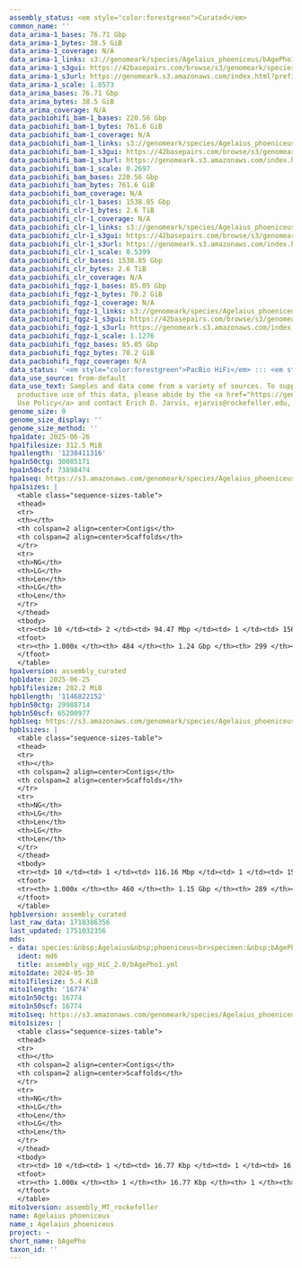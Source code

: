```yaml
---
assembly_status: <em style="color:forestgreen">Curated</em>
common_name: ''
data_arima-1_bases: 76.71 Gbp
data_arima-1_bytes: 38.5 GiB
data_arima-1_coverage: N/A
data_arima-1_links: s3://genomeark/species/Agelaius_phoeniceus/bAgePho1/genomic_data/arima/<br>
data_arima-1_s3gui: https://42basepairs.com/browse/s3/genomeark/species/Agelaius_phoeniceus/bAgePho1/genomic_data/arima/
data_arima-1_s3url: https://genomeark.s3.amazonaws.com/index.html?prefix=species/Agelaius_phoeniceus/bAgePho1/genomic_data/arima/
data_arima-1_scale: 1.8573
data_arima_bases: 76.71 Gbp
data_arima_bytes: 38.5 GiB
data_arima_coverage: N/A
data_pacbiohifi_bam-1_bases: 220.56 Gbp
data_pacbiohifi_bam-1_bytes: 761.6 GiB
data_pacbiohifi_bam-1_coverage: N/A
data_pacbiohifi_bam-1_links: s3://genomeark/species/Agelaius_phoeniceus/bAgePho1/genomic_data/pacbio_hifi/<br>
data_pacbiohifi_bam-1_s3gui: https://42basepairs.com/browse/s3/genomeark/species/Agelaius_phoeniceus/bAgePho1/genomic_data/pacbio_hifi/
data_pacbiohifi_bam-1_s3url: https://genomeark.s3.amazonaws.com/index.html?prefix=species/Agelaius_phoeniceus/bAgePho1/genomic_data/pacbio_hifi/
data_pacbiohifi_bam-1_scale: 0.2697
data_pacbiohifi_bam_bases: 220.56 Gbp
data_pacbiohifi_bam_bytes: 761.6 GiB
data_pacbiohifi_bam_coverage: N/A
data_pacbiohifi_clr-1_bases: 1538.85 Gbp
data_pacbiohifi_clr-1_bytes: 2.6 TiB
data_pacbiohifi_clr-1_coverage: N/A
data_pacbiohifi_clr-1_links: s3://genomeark/species/Agelaius_phoeniceus/bAgePho1/genomic_data/pacbio_hifi/<br>
data_pacbiohifi_clr-1_s3gui: https://42basepairs.com/browse/s3/genomeark/species/Agelaius_phoeniceus/bAgePho1/genomic_data/pacbio_hifi/
data_pacbiohifi_clr-1_s3url: https://genomeark.s3.amazonaws.com/index.html?prefix=species/Agelaius_phoeniceus/bAgePho1/genomic_data/pacbio_hifi/
data_pacbiohifi_clr-1_scale: 0.5399
data_pacbiohifi_clr_bases: 1538.85 Gbp
data_pacbiohifi_clr_bytes: 2.6 TiB
data_pacbiohifi_clr_coverage: N/A
data_pacbiohifi_fqgz-1_bases: 85.05 Gbp
data_pacbiohifi_fqgz-1_bytes: 70.2 GiB
data_pacbiohifi_fqgz-1_coverage: N/A
data_pacbiohifi_fqgz-1_links: s3://genomeark/species/Agelaius_phoeniceus/bAgePho1/genomic_data/pacbio_hifi/<br>
data_pacbiohifi_fqgz-1_s3gui: https://42basepairs.com/browse/s3/genomeark/species/Agelaius_phoeniceus/bAgePho1/genomic_data/pacbio_hifi/
data_pacbiohifi_fqgz-1_s3url: https://genomeark.s3.amazonaws.com/index.html?prefix=species/Agelaius_phoeniceus/bAgePho1/genomic_data/pacbio_hifi/
data_pacbiohifi_fqgz-1_scale: 1.1276
data_pacbiohifi_fqgz_bases: 85.05 Gbp
data_pacbiohifi_fqgz_bytes: 70.2 GiB
data_pacbiohifi_fqgz_coverage: N/A
data_status: '<em style="color:forestgreen">PacBio HiFi</em> ::: <em style="color:forestgreen">Arima</em>'
data_use_source: from-default
data_use_text: Samples and data come from a variety of sources. To support fair and
  productive use of this data, please abide by the <a href="https://genome10k.soe.ucsc.edu/data-use-policies/">Data
  Use Policy</a> and contact Erich D. Jarvis, ejarvis@rockefeller.edu, with any questions.
genome_size: 0
genome_size_display: ''
genome_size_method: ''
hpa1date: 2025-06-26
hpa1filesize: 312.5 MiB
hpa1length: '1238411316'
hpa1n50ctg: 30085171
hpa1n50scf: 73898474
hpa1seq: https://s3.amazonaws.com/genomeark/species/Agelaius_phoeniceus/bAgePho1/assembly_curated/bAgePho1.hap1.cur.20250626.fasta.gz
hpa1sizes: |
  <table class="sequence-sizes-table">
  <thead>
  <tr>
  <th></th>
  <th colspan=2 align=center>Contigs</th>
  <th colspan=2 align=center>Scaffolds</th>
  </tr>
  <tr>
  <th>NG</th>
  <th>LG</th>
  <th>Len</th>
  <th>LG</th>
  <th>Len</th>
  </tr>
  </thead>
  <tbody>
  <tr><td> 10 </td><td> 2 </td><td> 94.47 Mbp </td><td> 1 </td><td> 156.56 Mbp </td></tr><tr><td> 20 </td><td> 3 </td><td> 62.97 Mbp </td><td> 2 </td><td> 118.04 Mbp </td></tr><tr><td> 30 </td><td> 6 </td><td> 49.53 Mbp </td><td> 3 </td><td> 116.76 Mbp </td></tr><tr><td> 40 </td><td> 9 </td><td> 37.34 Mbp </td><td> 5 </td><td> 75.03 Mbp </td></tr><tr style="background-color:#cccccc;"><td> 50 </td><td> 12 </td><td style="background-color:#88ff88;"> 30.09 Mbp </td><td> 6 </td><td style="background-color:#88ff88;"> 73.90 Mbp </td></tr><tr><td> 60 </td><td> 17 </td><td> 21.06 Mbp </td><td> 8 </td><td> 51.16 Mbp </td></tr><tr><td> 70 </td><td> 24 </td><td> 16.70 Mbp </td><td> 12 </td><td> 24.62 Mbp </td></tr><tr><td> 80 </td><td> 33 </td><td> 11.05 Mbp </td><td> 18 </td><td> 16.70 Mbp </td></tr><tr><td> 90 </td><td> 51 </td><td> 4.35 Mbp </td><td> 28 </td><td> 8.45 Mbp </td></tr><tr><td> 100 </td><td> 484 </td><td> 5.26 Kbp </td><td> 299 </td><td> 20.20 Kbp </td></tr></tbody>
  <tfoot>
  <tr><th> 1.000x </th><th> 484 </th><th> 1.24 Gbp </th><th> 299 </th><th> 1.24 Gbp </th></tr>
  </tfoot>
  </table>
hpa1version: assembly_curated
hpb1date: 2025-06-25
hpb1filesize: 282.2 MiB
hpb1length: '1146822152'
hpb1n50ctg: 29988714
hpb1n50scf: 65200977
hpb1seq: https://s3.amazonaws.com/genomeark/species/Agelaius_phoeniceus/bAgePho1/assembly_curated/bAgePho1.hap2.cur.20250625.fasta.gz
hpb1sizes: |
  <table class="sequence-sizes-table">
  <thead>
  <tr>
  <th></th>
  <th colspan=2 align=center>Contigs</th>
  <th colspan=2 align=center>Scaffolds</th>
  </tr>
  <tr>
  <th>NG</th>
  <th>LG</th>
  <th>Len</th>
  <th>LG</th>
  <th>Len</th>
  </tr>
  </thead>
  <tbody>
  <tr><td> 10 </td><td> 1 </td><td> 116.16 Mbp </td><td> 1 </td><td> 155.95 Mbp </td></tr><tr><td> 20 </td><td> 3 </td><td> 62.54 Mbp </td><td> 2 </td><td> 119.43 Mbp </td></tr><tr><td> 30 </td><td> 5 </td><td> 55.24 Mbp </td><td> 3 </td><td> 118.42 Mbp </td></tr><tr><td> 40 </td><td> 8 </td><td> 38.69 Mbp </td><td> 4 </td><td> 74.70 Mbp </td></tr><tr style="background-color:#cccccc;"><td> 50 </td><td> 11 </td><td style="background-color:#88ff88;"> 29.99 Mbp </td><td> 6 </td><td style="background-color:#88ff88;"> 65.20 Mbp </td></tr><tr><td> 60 </td><td> 16 </td><td> 19.75 Mbp </td><td> 8 </td><td> 45.86 Mbp </td></tr><tr><td> 70 </td><td> 22 </td><td> 16.91 Mbp </td><td> 12 </td><td> 21.76 Mbp </td></tr><tr><td> 80 </td><td> 32 </td><td> 8.06 Mbp </td><td> 18 </td><td> 14.55 Mbp </td></tr><tr><td> 90 </td><td> 51 </td><td> 3.49 Mbp </td><td> 29 </td><td> 7.52 Mbp </td></tr><tr><td> 100 </td><td> 460 </td><td> 6.52 Kbp </td><td> 289 </td><td> 18.52 Kbp </td></tr></tbody>
  <tfoot>
  <tr><th> 1.000x </th><th> 460 </th><th> 1.15 Gbp </th><th> 289 </th><th> 1.15 Gbp </th></tr>
  </tfoot>
  </table>
hpb1version: assembly_curated
last_raw_data: 1718386356
last_updated: 1751032356
mds:
- data: species:&nbsp;Agelaius&nbsp;phoeniceus<br>specimen:&nbsp;bAgePho1<br>projects:&nbsp;<br>&nbsp;&nbsp;-&nbsp;vgp<br>assembled_by_group:&nbsp;Rockefeller<br>data_location:&nbsp;S3<br>release_to:&nbsp;S3<br>combine_for_curation:&nbsp;true<br>hap1:&nbsp;s3://genomeark/species/Agelaius_phoeniceus/bAgePho1/assembly_vgp_HiC_2.0/bAgePho1.HiC.hap1.20240528.fasta.gz<br>hap2:&nbsp;s3://genomeark/species/Agelaius_phoeniceus/bAgePho1/assembly_vgp_HiC_2.0/bAgePho1.HiC.hap2.20240528.fasta.gz<br>pretext_hap1:&nbsp;s3://genomeark/species/Agelaius_phoeniceus/bAgePho1/assembly_vgp_HiC_2.0/evaluation/hap1/pretext/bAgePho1_hap1_s2.pretext<br>pretext_hap2:&nbsp;s3://genomeark/species/Agelaius_phoeniceus/bAgePho1/assembly_vgp_HiC_2.0/evaluation/hap2/pretext/bAgePho1_hap2_s2.pretext<br>kmer_spectra_img:&nbsp;s3://genomeark/species/Agelaius_phoeniceus/bAgePho1/assembly_vgp_HiC_2.0/evaluation/merqury/bAgePho1_png/<br>pacbio_read_dir:&nbsp;s3://genomeark/species/Agelaius_phoeniceus/bAgePho1/genomic_data/pacbio_hifi/<br>pacbio_read_type:&nbsp;hifi<br>bionano_cmap_dir:&nbsp;s3://genomeark/species/Agelaius_phoeniceus/bAgePho1/genomic_data/bionano/<br>hic_read_dir:&nbsp;s3://genomeark/species/Agelaius_phoeniceus/bAgePho1/genomic_data/arima/<br>mito:&nbsp;s3://genomeark/species/Agelaius_phoeniceus/bAgePho1/assembly_MT_rockefeller/bAgePho1.MT.20240530.fasta.gz<br>pipeline:&nbsp;<br>&nbsp;&nbsp;-&nbsp;hifiasm&nbsp;(0.19.8+galaxy0)<br>&nbsp;&nbsp;-&nbsp;solve&nbsp;(3.7)<br>&nbsp;&nbsp;-&nbsp;yahs&nbsp;(1.2a.2+galaxy1)<br>notes:&nbsp;This&nbsp;was&nbsp;a&nbsp;Hifiasm-HiC&nbsp;assembly&nbsp;of&nbsp;bAgePho1,&nbsp;resulting&nbsp;in&nbsp;two&nbsp;complete&nbsp;haplotypes.&nbsp;This&nbsp;sample&nbsp;had&nbsp;Bionano.&nbsp;HiC&nbsp;scaffolding&nbsp;was&nbsp;performed&nbsp;with&nbsp;YaHS.&nbsp;&nbsp;The&nbsp;HiC&nbsp;prep&nbsp;kit&nbsp;used&nbsp;was&nbsp;Swift-IDT&nbsp;library&nbsp;prep.&nbsp;
  ident: md6
  title: assembly_vgp_HiC_2.0/bAgePho1.yml
mito1date: 2024-05-30
mito1filesize: 5.4 KiB
mito1length: '16774'
mito1n50ctg: 16774
mito1n50scf: 16774
mito1seq: https://s3.amazonaws.com/genomeark/species/Agelaius_phoeniceus/bAgePho1/assembly_MT_rockefeller/bAgePho1.MT.20240530.fasta.gz
mito1sizes: |
  <table class="sequence-sizes-table">
  <thead>
  <tr>
  <th></th>
  <th colspan=2 align=center>Contigs</th>
  <th colspan=2 align=center>Scaffolds</th>
  </tr>
  <tr>
  <th>NG</th>
  <th>LG</th>
  <th>Len</th>
  <th>LG</th>
  <th>Len</th>
  </tr>
  </thead>
  <tbody>
  <tr><td> 10 </td><td> 1 </td><td> 16.77 Kbp </td><td> 1 </td><td> 16.77 Kbp </td></tr><tr><td> 20 </td><td> 1 </td><td> 16.77 Kbp </td><td> 1 </td><td> 16.77 Kbp </td></tr><tr><td> 30 </td><td> 1 </td><td> 16.77 Kbp </td><td> 1 </td><td> 16.77 Kbp </td></tr><tr><td> 40 </td><td> 1 </td><td> 16.77 Kbp </td><td> 1 </td><td> 16.77 Kbp </td></tr><tr style="background-color:#cccccc;"><td> 50 </td><td> 1 </td><td style="background-color:#ff8888;"> 16.77 Kbp </td><td> 1 </td><td style="background-color:#ff8888;"> 16.77 Kbp </td></tr><tr><td> 60 </td><td> 1 </td><td> 16.77 Kbp </td><td> 1 </td><td> 16.77 Kbp </td></tr><tr><td> 70 </td><td> 1 </td><td> 16.77 Kbp </td><td> 1 </td><td> 16.77 Kbp </td></tr><tr><td> 80 </td><td> 1 </td><td> 16.77 Kbp </td><td> 1 </td><td> 16.77 Kbp </td></tr><tr><td> 90 </td><td> 1 </td><td> 16.77 Kbp </td><td> 1 </td><td> 16.77 Kbp </td></tr><tr><td> 100 </td><td> 1 </td><td> 16.77 Kbp </td><td> 1 </td><td> 16.77 Kbp </td></tr></tbody>
  <tfoot>
  <tr><th> 1.000x </th><th> 1 </th><th> 16.77 Kbp </th><th> 1 </th><th> 16.77 Kbp </th></tr>
  </tfoot>
  </table>
mito1version: assembly_MT_rockefeller
name: Agelaius phoeniceus
name_: Agelaius_phoeniceus
project: ~
short_name: bAgePho
taxon_id: ''
---
```

